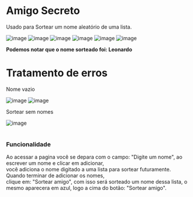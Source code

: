 <h1>Amigo Secreto</h1>
<p>Usado para Sortear um nome aleatório de uma lista.</p>

![image](https://github.com/user-attachments/assets/7c36bb96-9ce5-45e8-8abe-9b5fe63dc2bd)
![image](https://github.com/user-attachments/assets/a92f209d-d49d-484a-a52c-2993f35cccfd)
![image](https://github.com/user-attachments/assets/4b3908e8-acc3-4382-9cb9-863c8b711ae3)
![image](https://github.com/user-attachments/assets/20f585bc-ba3d-49e6-93bd-c880dbbb8096)
![image](https://github.com/user-attachments/assets/04d51e46-9858-46d1-8a19-57043b045834)
![image](https://github.com/user-attachments/assets/647eda04-072c-4fac-b4a4-f8ec53cd4a47)
<strong><p>Podemos notar que o nome sorteado foi: Leonardo</p></strong>

<h1>Tratamento de erros</h1>
<p>Nome vazio</p>

![image](https://github.com/user-attachments/assets/f5fb6ce6-9a7f-4ee3-8486-975a4bbea055)
![image](https://github.com/user-attachments/assets/2f3b24ca-2f0b-413b-ac40-3d015998eb3d)

<p>Sortear sem nomes</p>

![image](https://github.com/user-attachments/assets/bc0697fd-59fc-4607-8fd8-4a86a280f710)
<br>
<br>
<h3>Funcionalidade</h3>
<p>Ao acessar a pagina você se depara com o campo: "Digite um nome", ao escrever um nome e clicar em adicionar,<br>
  você adiciona o nome digitado a uma lista para sortear futuramente. Quando terminar de adicionar os nomes,<br>
  clique em: "Sortear amigo", com isso será sorteado um nome dessa lista, o mesmo aparecera em azul, logo a cima do botão: "Sortear amigo".
</p>






